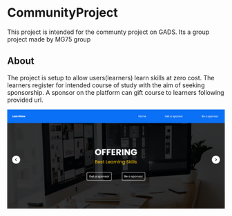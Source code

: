 # CommunityProject

This project is intended for the communty project on GADS. Its a group project made by MG75 group

## About

The project is setup to allow users(learners) learn skills at zero cost. The learners register for intended course of study
with the aim of seeking sponsorship.
A sponsor on the platform can gift course to learners following provided url.

![snapshot](https://github.com/iamtridwan/community-project/blob/main/src/assets/websnapshot.png?raw=true)




